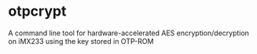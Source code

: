 otpcrypt
========

A command line tool for hardware-accelerated AES encryption/decryption on iMX233 using the key stored in OTP-ROM